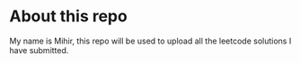 # About this repo


My name is Mihir, this repo will be used to upload all the leetcode solutions I have submitted. 
